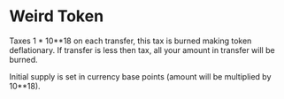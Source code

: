 # Weird Token

Taxes 1 * 10**18 on each transfer, this tax is burned making token deflationary.
If transfer is less then tax, all your amount in transfer will be burned.

Initial supply is set in currency base points (amount will be multiplied by 10**18).
